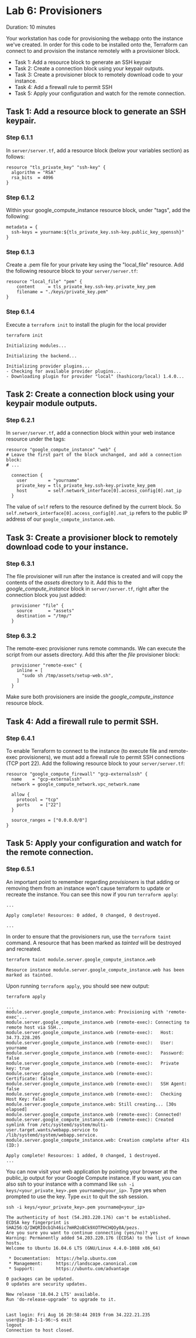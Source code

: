 # Lab 6: Provisioners

Duration: 10 minutes

Your workstation has code for provisioning the webapp onto the instance we've
created. In order for this code to be installed onto the, Terraform can connect
to and provision the instance remotely with a provisioner block.

- Task 1: Add a resource block to generate an SSH keypair
- Task 2: Create a connection block using your keypair outputs.
- Task 3: Create a provisioner block to remotely download code to your instance.
- Task 4: Add a firewall rule to permit SSH
- Task 5: Apply your configuration and watch for the remote connection.

## Task 1: Add a resource block to generate an SSH keypair.

### Step 6.1.1

In `server/server.tf`, add a resource block (below your variables section) as follows:

```hcl
resource "tls_private_key" "ssh-key" {
  algorithm = "RSA"
  rsa_bits  = 4096
}
```

### Step 6.1.2

Within your google_compute_instance resource block, under "tags", add the following:

```hcl
metadata = {
  ssh-keys = yourname:${tls_private_key.ssh-key.public_key_openssh}"
}
```

### Step 6.1.3

Create a .pem file for your private key using the "local_file" resource.  Add the following resource block to your `server/server.tf`:

```hcl
resource "local_file" "pem" {
    content     = tls_private_key.ssh-key.private_key_pem
    filename = "./keys/private_key.pem"
}
```

### Step 6.1.4

Execute a `terraform init` to install the plugin for the local provider

```shell
terraform init
```

```text
Initializing modules...

Initializing the backend...

Initializing provider plugins...
- Checking for available provider plugins...
- Downloading plugin for provider "local" (hashicorp/local) 1.4.0...
```

## Task 2: Create a connection block using your keypair module outputs.

### Step 6.2.1

In `server/server.tf`, add a connection block within your web instance resource under the tags:

```hcl
resource "google_compute_instance" "web" {
# Leave the first part of the block unchanged, and add a connection block:
# ...

  connection {
    user        = "yourname"
    private_key = tls_private_key.ssh-key.private_key_pem
    host        = self.network_interface[0].access_config[0].nat_ip
  }
```

The value of `self` refers to the resource defined by the current block. So `self.network_interface[0].access_config[0].nat_ip` refers to the public IP address of our `google_compute_instance.web`.

## Task 3: Create a provisioner block to remotely download code to your instance.

### Step 6.3.1

The file provisioner will run after the instance is created and will copy the contents of the _assets_ directory to it. Add this to the _google_compute_instance_ block in `server/server.tf`, right after the connection block you just added:

```hcl
  provisioner "file" {
    source      = "assets"
    destination = "/tmp/"
  }
```

### Step 6.3.2

The remote-exec provisioner runs remote commands. We can execute the script from
our assets directory. Add this after the _file_ provisioner block:

```hcl
  provisioner "remote-exec" {
    inline = [
      "sudo sh /tmp/assets/setup-web.sh",
    ]
  }
```

Make sure both provisioners are inside the _google_compute_instance_ resource block.

## Task 4: Add a firewall rule to permit SSH.

### Step 6.4.1

To enable Terraform to connect to the instance (to execute file and remote-exec provisioners), we must add a firewall rule to permit SSH connections (TCP port 22).  Add the following resource block to your `server/server.tf`:

```hcl
resource "google_compute_firewall" "gcp-externalssh" {
  name    = "gcp-externalssh"
  network = google_compute_network.vpc_network.name

  allow {
    protocol = "tcp"
    ports    = ["22"]
  }

  source_ranges = ["0.0.0.0/0"]
}
```

## Task 5: Apply your configuration and watch for the remote connection.

### Step 6.5.1

An important point to remember regarding _provisioners_ is that adding or removing them from an instance won't cause terraform to update or recreate the instance. You can see this now if you run `terraform apply`:

```text
...

Apply complete! Resources: 0 added, 0 changed, 0 destroyed.

...
```

In order to ensure that the provisioners run, use the `terraform taint` command. A resource that has been marked as _tainted_ will be destroyed and recreated.

```shell
terraform taint module.server.google_compute_instance.web
```

```
Resource instance module.server.google_compute_instance.web has been marked as tainted.
```

Upon running `terraform apply`, you should see new output:

```shell
terraform apply
```

```text
...
module.server.google_compute_instance.web: Provisioning with 'remote-exec'...
module.server.google_compute_instance.web (remote-exec): Connecting to remote host via SSH...
module.server.google_compute_instance.web (remote-exec):   Host: 34.73.228.205
module.server.google_compute_instance.web (remote-exec):   User: yourname
module.server.google_compute_instance.web (remote-exec):   Password: false
module.server.google_compute_instance.web (remote-exec):   Private key: true
module.server.google_compute_instance.web (remote-exec):   Certificate: false
module.server.google_compute_instance.web (remote-exec):   SSH Agent: false
module.server.google_compute_instance.web (remote-exec):   Checking Host Key: false
module.server.google_compute_instance.web: Still creating... [30s elapsed]
module.server.google_compute_instance.web (remote-exec): Connected!
module.server.google_compute_instance.web (remote-exec): Created symlink from /etc/systemd/system/multi-user.target.wants/webapp.service to /lib/systemd/system/webapp.service.
module.server.google_compute_instance.web: Creation complete after 41s (ID:)

Apply complete! Resources: 1 added, 0 changed, 1 destroyed.
...
```

You can now visit your web application by pointing your browser at the public_ip output for your Google Compute instance. If you want, you can also ssh to your instance with a command like `ssh -i keys/<your_private_key>.pem yourname@<your_ip>`.  Type yes when prompted to use the key. Type `exit` to quit the ssh session.

```shell
ssh -i keys/<your_private_key>.pem yourname@<your_ip>
```

```text
The authenticity of host (54.203.220.176) can't be established.
ECDSA key fingerprint is SHA256:Q/IWQRIOcb1h46ic7mHR2oBCk9XOTPHCHQOy0A/pezs.
Are you sure you want to continue connecting (yes/no)? yes
Warning: Permanently added 54.203.220.176 (ECDSA) to the list of known hosts.
Welcome to Ubuntu 16.04.6 LTS (GNU/Linux 4.4.0-1088 x86_64)

 * Documentation:  https://help.ubuntu.com
 * Management:     https://landscape.canonical.com
 * Support:        https://ubuntu.com/advantage

0 packages can be updated.
0 updates are security updates.

New release '18.04.2 LTS' available.
Run 'do-release-upgrade' to upgrade to it.


Last login: Fri Aug 16 20:58:44 2019 from 34.222.21.235
user@ip-10-1-1-96:~$ exit
logout
Connection to host closed.
```

